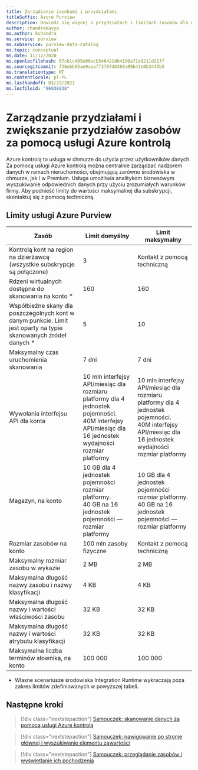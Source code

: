 ```yaml
---
title: Zarządzanie zasobami i przydziałami
titleSuffix: Azure Purview
description: Dowiedz się więcej o przydziałach i limitach zasobów dla usługi Azure kontrolą oraz o sposobach zwiększania limitu przydziału.
author: chandrakavya
ms.author: kchandra
ms.service: purview
ms.subservice: purview-data-catalog
ms.topic: conceptual
ms.date: 11/12/2020
ms.openlocfilehash: 57cb1c405e00acb346421d64190a71e9211d21ff
ms.sourcegitcommit: f28ebb95ae9aaaff3f87d8388a09b41e0b3445b5
ms.translationtype: MT
ms.contentlocale: pl-PL
ms.lasthandoff: 03/29/2021
ms.locfileid: "96938838"
---
```

# <a name="manage-and-increase-quotas-for-resources-with-azure-purview"></a>Zarządzanie przydziałami i zwiększanie przydziałów zasobów za pomocą usługi Azure kontrolą
 
Azure kontrolą to usługa w chmurze do użycia przez użytkowników danych. Za pomocą usługi Azure kontrolą można centralnie zarządzać nadzorem danych w ramach nieruchomości, obejmującą zarówno środowiska w chmurze, jak i w Premium. Usługa umożliwia analitykom biznesowym wyszukiwanie odpowiednich danych przy użyciu zrozumiałych warunków firmy. Aby podnieść limity do wartości maksymalnej dla subskrypcji, skontaktuj się z pomocą techniczną.
 
## <a name="azure-purview-limits"></a>Limity usługi Azure Purview
 
|**Zasób**|  **Limit domyślny**  |**Limit maksymalny**|
|---|---|---|
|Kontrolą kont na region na dzierżawcę (wszystkie subskrypcje są połączone)|3|Kontakt z pomocą techniczną|
|Rdzeni wirtualnych dostępne do skanowania na konto *|160|160|
|Współbieżne skany dla poszczególnych kont w danym punkcie. Limit jest oparty na typie skanowanych źródeł danych *|5 | 10 |
|Maksymalny czas uruchomienia skanowania|7 dni|7 dni|
|Wywołania interfejsu API dla konta|10 mln interfejsy API/miesiąc dla rozmiaru platformy dla 4 jednostek pojemności. <br>40M interfejsy API/miesiąc dla 16 jednostek wydajności rozmiar platformy |10 mln interfejsy API/miesiąc dla rozmiaru platformy dla 4 jednostek pojemności. <br>40M interfejsy API/miesiąc dla 16 jednostek wydajności rozmiar platformy|
|Magazyn, na konto|10 GB dla 4 jednostek pojemności rozmiar platformy. <br>40 GB na 16 jednostek pojemności — rozmiar platformy |10 GB dla 4 jednostek pojemności rozmiar platformy. <br> 40 GB na 16 jednostek pojemności — rozmiar platformy |
|Rozmiar zasobów na konto|100 mln zasoby fizyczne |Kontakt z pomocą techniczną|
|Maksymalny rozmiar zasobu w wykazie|2 MB|2 MB|
|Maksymalna długość nazwy zasobu i nazwy klasyfikacji|4 KB|4 KB|
|Maksymalna długość nazwy i wartości właściwości zasobu|32 KB|32 KB|
|Maksymalna długość nazwy i wartości atrybutu klasyfikacji|32 KB|32 KB|
|Maksymalna liczba terminów słownika, na konto|100 000|100 000|
 
* Własne scenariusze środowiska Integration Runtime wykraczają poza zakres limitów zdefiniowanych w powyższej tabeli. 
 
## <a name="next-steps"></a>Następne kroki
 
> [!div class="nextstepaction"]
>[Samouczek: skanowanie danych za pomocą usługi Azure kontrolą](tutorial-scan-data.md)

> [!div class="nextstepaction"]
>[Samouczek: nawigowanie po stronie głównej i wyszukiwanie elementu zawartości](tutorial-asset-search.md)

> [!div class="nextstepaction"]
>[Samouczek: przeglądanie zasobów i wyświetlanie ich pochodzenia](tutorial-browse-and-view-lineage.md)
